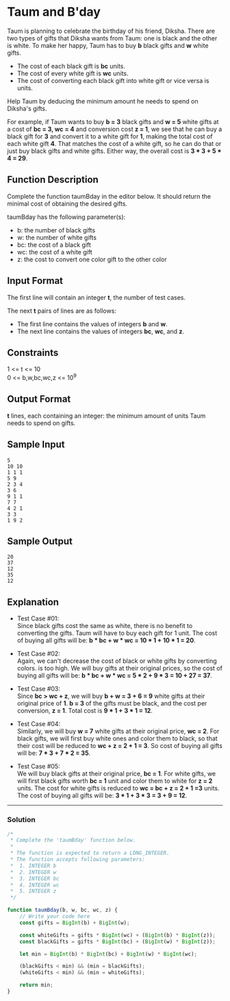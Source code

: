 # Taum and B'day

Taum is planning to celebrate the birthday of his friend, Diksha. There are two types of gifts that Diksha wants from Taum: one is black and the other is white. To make her happy, Taum has to buy **b** black gifts and **w** white gifts.

- The cost of each black gift is **bc** units.
- The cost of every white gift is **wc** units.
- The cost of converting each black gift into white gift or vice versa is  units.

Help Taum by deducing the minimum amount he needs to spend on Diksha's gifts.

For example, if Taum wants to buy **b = 3** black gifts and **w = 5** white gifts at a cost of **bc = 3, wc = 4** and conversion cost **z = 1**, we see that he can buy a black gift for **3** and convert it to a white gift for **1**, making the total cost of each white gift **4**. That matches the cost of a white gift, so he can do that or just buy black gifts and white gifts. Either way, the overall cost is **3 * 3 + 5 * 4 = 29**.

## Function Description

Complete the function taumBday in the editor below. It should return the minimal cost of obtaining the desired gifts.

taumBday has the following parameter(s):

- b: the number of black gifts
- w: the number of white gifts
- bc: the cost of a black gift
- wc: the cost of a white gift
- z: the cost to convert one color gift to the other color

## Input Format

The first line will contain an integer **t**, the number of test cases.

The next **t** pairs of lines are as follows: 

- The first line contains the values of integers **b** and **w**. 
- The next line contains the values of integers **bc**, **wc**, and **z**.


## Constraints

1 <= t <= 10<br/>
0 <= b,w,bc,wc,z <= 10<sup>9</sup>

## Output Format

**t** lines, each containing an integer: the minimum amount of units Taum needs to spend on gifts.

## Sample Input

```
5
10 10
1 1 1
5 9
2 3 4
3 6
9 1 1
7 7
4 2 1
3 3
1 9 2
```

## Sample Output 

```
20
37
12
35
12
```

## Explanation 

- Test Case #01: <br/>
Since black gifts cost the same as white, there is no benefit to converting the gifts. Taum will have to buy each gift for 1 unit. The cost of buying all gifts will be: **b * bc + w * wc = 10 * 1 + 10 * 1 = 20**.

- Test Case #02: <br/>
Again, we can't decrease the cost of black or white gifts by converting colors.  is too high. We will buy gifts at their original prices, so the cost of buying all gifts will be: **b * bc + w * wc = 5 * 2 + 9 * 3 = 10 + 27 = 37**.

- Test Case #03: <br/>
Since **bc > wc + z**, we will buy **b + w = 3 + 6 = 9**  white gifts at their original price of **1**. **b = 3** of the gifts must be black, and the cost per conversion, **z = 1**. Total cost is **9 * 1 + 3 * 1 = 12**.

- Test Case #04: <br/>
Similarly, we will buy **w = 7** white gifts at their original price, **wc = 2**. For black gifts, we will first buy white ones and color them to black, so that their cost will be reduced to **wc + z = 2 + 1 = 3**. So cost of buying all gifts will be: **7 * 3 + 7 * 2 = 35**.

- Test Case #05: <br/>
We will buy black gifts at their original price, **bc = 1**. For white gifts, we will first black gifts worth **bc = 1** unit and color them to white for **z = 2** units. The cost for white gifts is reduced to **wc = bc + z = 2 + 1 =3** units. The cost of buying all gifts will be: **3 * 1 + 3 * 3 = 3 + 9 = 12**.

---

### Solution

```javascript
/*
 * Complete the 'taumBday' function below.
 *
 * The function is expected to return a LONG_INTEGER.
 * The function accepts following parameters:
 *  1. INTEGER b
 *  2. INTEGER w
 *  3. INTEGER bc
 *  4. INTEGER wc
 *  5. INTEGER z
 */

function taumBday(b, w, bc, wc, z) {
    // Write your code here
    const gifts = BigInt(b) + BigInt(w);

    const whiteGifts = gifts * BigInt(wc) + (BigInt(b) * BigInt(z));
    const blackGifts = gifts * BigInt(bc) + (BigInt(w) * BigInt(z));

    let min = BigInt(b) * BigInt(bc) + BigInt(w) * BigInt(wc);

    (blackGifts < min) && (min = blackGifts);
    (whiteGifts < min) && (min = whiteGifts);

    return min;
}
```